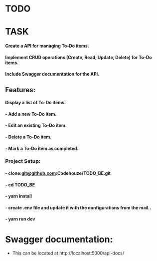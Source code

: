 # TODO

# TASK
#### Create a API for managing To-Do items.
#### Implement CRUD operations (Create, Read, Update, Delete) for To-Do items.
#### Include Swagger documentation for the API. 

## Features:
#### Display a list of To-Do items.
#### - Add a new To-Do item.
#### - Edit an existing To-Do item.
#### - Delete a To-Do item.
#### - Mark a To-Do item as completed.


### Project Setup:
#### - clone:git@github.com:Codehouze/TODO_BE.git
#### - cd TODO_BE
#### - yarn install
#### - create .env file and update it with the configurations from the mail..
#### - yarn run dev

# Swagger documentation:
- This can be located at http://localhost:5000/api-docs/
